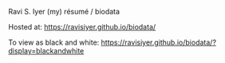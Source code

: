 Ravi S. Iyer (my) résumé / biodata

Hosted at: https://ravisiyer.github.io/biodata/

To view as black and white: https://ravisiyer.github.io/biodata/?display=blackandwhite